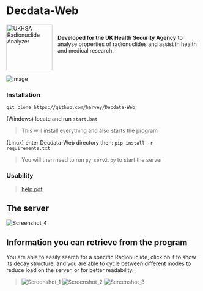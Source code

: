 # Decdata-Web

<div style="display: flex; align-items: center;">
  <img
    src="https://github.com/user-attachments/assets/9ee566b8-6e77-4dfe-9049-d60bd8bf3baf"
    alt="UKHSA Radionuclide Analyzer"
    style="height: 120px; margin-right: 1em;"
  />
  <div>
    <strong>Developed for the UK Health Security Agency</strong>  
    to analyse properties of radionuclides and assist in health  
    and medical research.
    <br /><br />
  </div>
</div>




![image](https://github.com/user-attachments/assets/0b50a05f-14b9-4b3d-833e-689ae90f0e04)

### Installation

```git clone https://github.com/harvey/Decdata-Web```

(Windows) locate and run `start.bat`
> This will install everything and also starts the program

(Linux) enter Decdata-Web directory then: 
`pip install -r requirements.txt`
> You will then need to run `py serv2.py` to start the server

### Usability
> [help.pdf](https://github.com/user-attachments/files/16626953/help.pdf)

## The server
![Screenshot_4](https://github.com/user-attachments/assets/09635964-fa89-45af-b362-f810adc6b910)

## Information you can retrieve from the program
You are able to easily search for a specific Radionuclide, click on it to show its decay structure, and you are able to cycle between different modes to reduce load on the server, or for better readability.
> ![Screenshot_1](https://github.com/user-attachments/assets/3611e02d-6c73-423e-b013-dc6483ae6853)
![Screenshot_2](https://github.com/user-attachments/assets/4ecab963-a2f1-4c00-bd29-230546e6fd57)
![Screenshot_3](https://github.com/user-attachments/assets/0fe0d5c9-f4a7-4bd2-b2ba-cfcffacf5df3)
